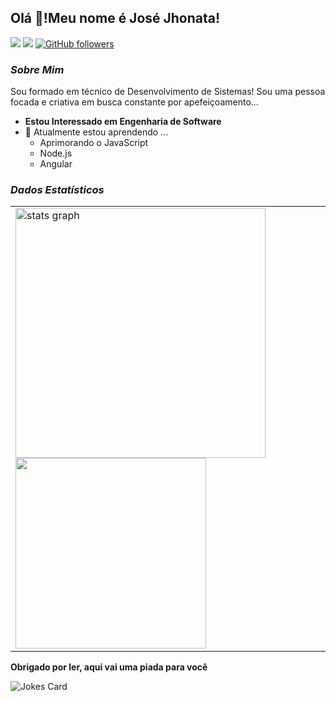 ## Olá 👋!Meu nome é José Jhonata!

[<img src="https://img.shields.io/static/v1?message=Instagram&logo=instagram&label=&color=0077B5&logoColor=white&labelColor=&style=for-the-badge)">](https://www.instagram.com/jhonata__jose/)
[<img src="https://img.shields.io/static/v1?message=LinkedIn&logo=linkedin&label=&color=0077B5&logoColor=white&labelColor=&style=for-the-badge)">](https://www.linkedin.com/in/jos%C3%A9-jhonata-7956182a1/)
[![GitHub followers](https://img.shields.io/github/followers/josejhonatadev.svg?style=social&label=Follow)](https://github.com/ryrden?tab=followers)

### ***Sobre Mim***

Sou formado em técnico de Desenvolvimento de Sistemas! Sou uma pessoa focada e criativa em busca constante por apefeiçoamento...

* **Estou Interessado em Engenharia de Software**
* 🌱 Atualmente estou aprendendo ...
  * Aprimorando o JavaScript
  * Node.js
  * Angular
  

### ***Dados Estatísticos***

<table align="center">
		<tr>
			<td>
				<span>
					<img src="https://github-readme-stats.vercel.app/api?hide_title=false&hide_rank=false&show_icons=true&include_all_commits=true&count_private=true&disable_animations=false&theme=radical&locale=en&hide_border=true&username=josejhonatadev"
							alt="stats graph" width="400vw" />
       <!--    <img src="https://github-readme-stats.vercel.app/api/top-langs/?username=josejhonatadev&theme=dark&locale=en&layout=compact&hide=javascript,php,html,css,assembly,ejs,TeX,Hack,powershell,c,vue" width="305vw"/> -->
					<img src="http://github-profile-summary-cards.vercel.app/api/cards/most-commit-language?username=josejhonatadev&theme=radical&exclude=SCSS,Haskell,Java,javaScript,PHP,html,PLpgSQL,Vue,Nix" width="305vw" />
				</span>
			</td>
		</tr>
</table>

**Obrigado por ler, aqui vai uma piada para você**

<img src="https://readme-jokes.vercel.app/api" alt="Jokes Card" />
